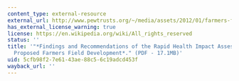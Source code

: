 ```yaml
---
content_type: external-resource
external_url: http://www.pewtrusts.org/~/media/assets/2012/01/farmers-field-rapid-hia-final-report.pdf
has_external_license_warning: true
license: https://en.wikipedia.org/wiki/All_rights_reserved
status: ''
title: '"*Findings and Recommendations of the Rapid Health Impact Assessment of the
  Proposed Farmers Field Development*." (PDF - 17.1MB)'
uid: 5cfb98f2-7e61-43ae-88c5-6c19adcd453f
wayback_url: ''
---
```

